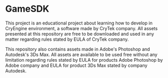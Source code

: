 GameSDK
=======
This project is an educational project about learning how to develop in CryEngine environment, a software made by CryTek
 company. All assets presented at this repository are free to be downloaded and used in any matter regarding rules stated
by EULA of CryTek company. 

This repository also contains assets made in Adobe's Photoshop and Autodesk's 3Ds Max. All assets are available 
to be used free without any limitation regarding rules stated by EULA for products Adobe Photoshop by Adobe 
company and EULA for product 3Ds Max stated by company Autodesk. 
